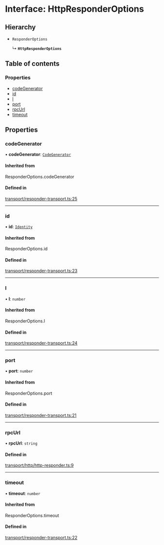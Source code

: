 # Interface: HttpResponderOptions

## Hierarchy

- `ResponderOptions`

  ↳ **`HttpResponderOptions`**

## Table of contents

### Properties

- [codeGenerator](HttpResponderOptions.md#codegenerator)
- [id](HttpResponderOptions.md#id)
- [l](HttpResponderOptions.md#l)
- [port](HttpResponderOptions.md#port)
- [rpcUrl](HttpResponderOptions.md#rpcurl)
- [timeout](HttpResponderOptions.md#timeout)

## Properties

### codeGenerator

• **codeGenerator**: [`CodeGenerator`](CodeGenerator.md)

#### Inherited from

ResponderOptions.codeGenerator

#### Defined in

[transport/responder-transport.ts:25](https://gitlab.com/i3-market/code/wp3/t3.2/i3m-wallet-monorepo/-/blob/68a2fd4/packages/wallet-protocol/src/ts/transport/responder-transport.ts#L25)

___

### id

• **id**: [`Identity`](Identity.md)

#### Inherited from

ResponderOptions.id

#### Defined in

[transport/responder-transport.ts:23](https://gitlab.com/i3-market/code/wp3/t3.2/i3m-wallet-monorepo/-/blob/68a2fd4/packages/wallet-protocol/src/ts/transport/responder-transport.ts#L23)

___

### l

• **l**: `number`

#### Inherited from

ResponderOptions.l

#### Defined in

[transport/responder-transport.ts:24](https://gitlab.com/i3-market/code/wp3/t3.2/i3m-wallet-monorepo/-/blob/68a2fd4/packages/wallet-protocol/src/ts/transport/responder-transport.ts#L24)

___

### port

• **port**: `number`

#### Inherited from

ResponderOptions.port

#### Defined in

[transport/responder-transport.ts:21](https://gitlab.com/i3-market/code/wp3/t3.2/i3m-wallet-monorepo/-/blob/68a2fd4/packages/wallet-protocol/src/ts/transport/responder-transport.ts#L21)

___

### rpcUrl

• **rpcUrl**: `string`

#### Defined in

[transport/http/http-responder.ts:9](https://gitlab.com/i3-market/code/wp3/t3.2/i3m-wallet-monorepo/-/blob/68a2fd4/packages/wallet-protocol/src/ts/transport/http/http-responder.ts#L9)

___

### timeout

• **timeout**: `number`

#### Inherited from

ResponderOptions.timeout

#### Defined in

[transport/responder-transport.ts:22](https://gitlab.com/i3-market/code/wp3/t3.2/i3m-wallet-monorepo/-/blob/68a2fd4/packages/wallet-protocol/src/ts/transport/responder-transport.ts#L22)
